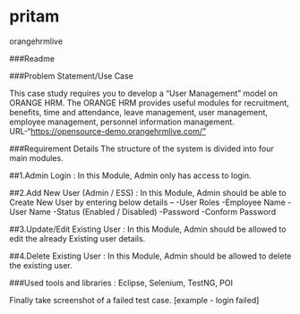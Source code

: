 # pritam
orangehrmlive

###Readme

###Problem Statement/Use Case


This case study requires you to develop a “User Management” model on ORANGE HRM. 
The ORANGE HRM provides useful modules for recruitment, benefits, time and attendance, leave management, user management, employee management, personnel information management. 
URL-“https://opensource-demo.orangehrmlive.com/”


###Requirement Details
The structure of the system is divided into four main modules. 

##1.Admin Login :
In this Module, Admin only has access to login.


##2.Add New User (Admin / ESS) : 
In this Module, Admin should be able to Create New User by entering below details –
-User Roles
-Employee Name
-User Name
-Status (Enabled / Disabled)
-Password
-Conform Password


##3.Update/Edit Existing User :
In this Module, Admin should be allowed to edit the already Existing user details.

##4.Delete Existing User :
In this Module, Admin should be allowed to delete the existing user.


###Used tools and libraries :
Eclipse, Selenium, TestNG, POI

Finally take screenshot of a failed test case. [example - login failed]

